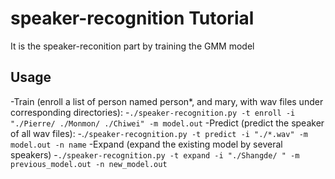 # speaker-recognition Tutorial
It is the speaker-reconition part by training the GMM model

## Usage
-Train (enroll a list of person named person*, and mary, with wav files under corresponding directories):
    -`./speaker-recognition.py -t enroll -i "./Pierre/ ./Monmon/ ./Chiwei" -m model.out`
-Predict (predict the speaker of all wav files):
    -.`/speaker-recognition.py -t predict -i "./*.wav" -m model.out -n name`
-Expand (expand the existing model by several speakers)
    -`./speaker-recognition.py -t expand -i "./Shangde/ " -m previous_model.out -n new_model.out`
